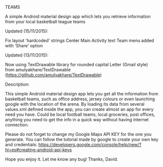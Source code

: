 TEAMS

A simple Android material design app which lets you retrieve information from your local basketball league teams

Updated (15/11/2015):

Fix layout 'hardcoded' strings
Center Main Activity text
Team menu added with 'Share' option

Updated (13/11/2015):

Now using TextDrawable library for rounded capital Letter (Gmail style) from amulyakhare/TextDrawable (https://github.com/amulyakhare/TextDrawable)

Description:

This simple Android material design app lets you get all the information from basketball teams, such as office address, jersey colours or even launching google with the location of the arena. By loading its data from several values.xml defined inside the app, you can create almost an app for every need you have. Could be local football teams, local groceries, post offices, anything you need to get the info in a quick way without having internet connection.

Please do not forget to change my Google Maps API KEY for the one you generate. You can follow the tutorial made by google to create your own key and credentials: https://developers.google.com/console/help/new/?hl=es#creating-android-api-keys

Hope you enjoy it. Let me know any bug! Thanks, David.
